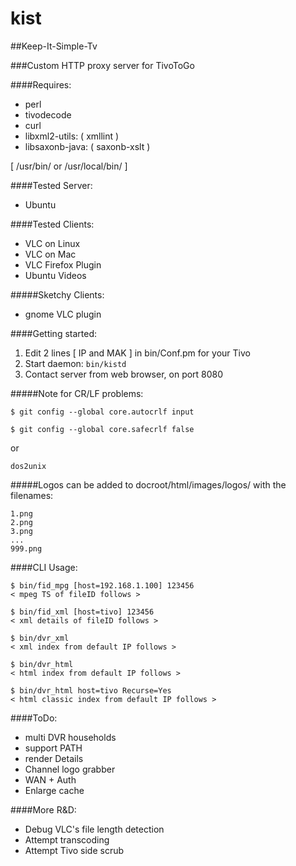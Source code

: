 # kist
##Keep-It-Simple-Tv

###Custom HTTP proxy server for TivoToGo

####Requires:

* perl
* tivodecode
* curl
* libxml2-utils: ( xmllint )
* libsaxonb-java: ( saxonb-xslt )

[ /usr/bin/ or /usr/local/bin/ ]

####Tested Server:

*  Ubuntu

####Tested Clients:

* VLC on Linux  
* VLC on Mac
* VLC Firefox Plugin
* Ubuntu Videos

#####Sketchy Clients:
* gnome VLC plugin


####Getting started:

1. Edit 2 lines [ IP and MAK ] in bin/Conf.pm for your Tivo
2. Start daemon: `bin/kistd`
3. Contact server from web browser, on port 8080

#####Note for CR/LF problems:

`$ git config --global core.autocrlf input`

`$ git config --global core.safecrlf false`

or

`dos2unix`

#####Logos can be added to docroot/html/images/logos/ with the filenames:

    1.png
    2.png
    3.png
    ...
    999.png
    
####CLI Usage:

    $ bin/fid_mpg [host=192.168.1.100] 123456
    < mpeg TS of fileID follows >

    $ bin/fid_xml [host=tivo] 123456
    < xml details of fileID follows >

    $ bin/dvr_xml 
    < xml index from default IP follows >

    $ bin/dvr_html
    < html index from default IP follows >
    
    $ bin/dvr_html host=tivo Recurse=Yes
    < html classic index from default IP follows >


 
####ToDo:
* multi DVR households
* support PATH
* render Details
* Channel logo grabber
* WAN + Auth
* Enlarge cache

####More R&D:

* Debug VLC's file length detection
* Attempt transcoding
* Attempt Tivo side scrub
